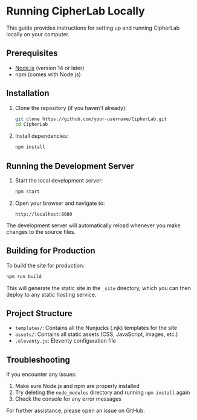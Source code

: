 # Running CipherLab Locally

This guide provides instructions for setting up and running CipherLab locally on your computer.

## Prerequisites

- [Node.js](https://nodejs.org/) (version 14 or later)
- npm (comes with Node.js)

## Installation

1. Clone the repository (if you haven't already):
   ```bash
   git clone https://github.com/your-username/CipherLab.git
   cd CipherLab
   ```

2. Install dependencies:
   ```bash
   npm install
   ```

## Running the Development Server

1. Start the local development server:
   ```bash
   npm start
   ```

2. Open your browser and navigate to:
   ```
   http://localhost:8080
   ```

The development server will automatically reload whenever you make changes to the source files.

## Building for Production

To build the site for production:

```bash
npm run build
```

This will generate the static site in the `_site` directory, which you can then deploy to any static hosting service.

## Project Structure

- `templates/`: Contains all the Nunjucks (.njk) templates for the site
- `assets/`: Contains all static assets (CSS, JavaScript, images, etc.)
- `.eleventy.js`: Eleventy configuration file

## Troubleshooting

If you encounter any issues:

1. Make sure Node.js and npm are properly installed
2. Try deleting the `node_modules` directory and running `npm install` again
3. Check the console for any error messages

For further assistance, please open an issue on GitHub.
